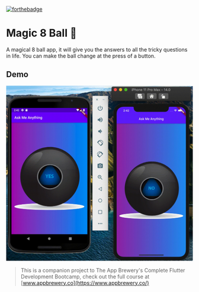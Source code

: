 [![forthebadge](https://forthebadge.com/images/badges/fo-shizzle.svg)](https://forthebadge.com)


# Magic 8 Ball 🎱

A magical 8 ball app, it will give you the answers to all the tricky questions in life. You can make the ball change at the press of a button. 

## Demo

<img src="demo_magicball.gif" alt="" width="550" />


>This is a companion project to The App Brewery's Complete Flutter Development Bootcamp, check out the full course at [www.appbrewery.co](https://www.appbrewery.co/)


